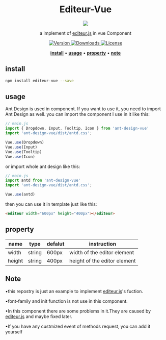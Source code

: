 <h1 align="center">
  <a>Editeur-Vue</a>
</h1>

<div align=center><img src="https://i0.hdslb.com/bfs/album/3f3c621dd9990b1a1506c5b2b01295136ff8d2f2.png@518w_1e_1c.png"/></div>

<p align="center">a implement of <a href="https://github.com/jiangheng90/editeur.js">editeur.js</a> in vue Component</p>

<p align="center">
  <a href="https://npmjs.com/package/editeur-vue" title="Version">
    <img src="https://img.shields.io/npm/v/editeur-vue.svg" alt="Version">
  </a>
  <a href="https://npmjs.com/package/editeurjs" title="Downloads">
    <img src="https://img.shields.io/npm/dm/editeur-vue.svg" alt="Downloads">
  </a>
    <a href="https://www.mit-license.org/" title="License">
    <img src="https://img.shields.io/npm/l/editeurjs.svg" alt="License">
  </a>
</p>

<p align="center">
  <a href="#install"><strong>install</strong></a>
  &#x2022;
  <a href="#usage"><strong>usage</strong></a>
  &#x2022;
  <a href="#property"><strong>property</strong></a>
    &#x2022;
  <a href="#note"><strong>note</strong></a>
</p>

## install
```Bash
npm install editeur-vue --save
```

## usage
Ant Design is used in component. If you want to use it, you need to import Ant Design as well. you can import the component I use in it like this:
```Javascript
// main.js
import { Dropdown, Input, Tooltip, Icon } from 'ant-design-vue'
import 'ant-design-vue/dist/antd.css';

Vue.use(Dropdown)
Vue.use(Input)
Vue.use(Tooltip)
Vue.use(Icon)
```
or import whole ant design like this: 
```Javascript
// main.js
import antd from 'ant-design-vue'
import 'ant-design-vue/dist/antd.css';

Vue.use(antd)
```

then you can use it in template just like this:
```HTML
<editeur width="600px" height="400px"></editeur>
```

## property
|name|type|defalut|instruction|
|----|----|----|----|
|width|string|600px|width of the editor element|
|height|string|400px|height of the editor element|


## Note

  &#x2022;this repostry is just an example to implement <a href="https://github.com/jiangheng90/editeur.js">editeur.js</a>'s fuction.

  &#x2022;font-family and init function is not use in this component.

  &#x2022;In this component there are some problems in it.They are caused by <a href="https://github.com/jiangheng90/editeur.js">editeur.js</a> and maybe fixed later.

  &#x2022;If you have any custmized event of methods request, you can add it yourself
